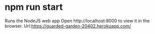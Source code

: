 # npm run start
Runs the NodeJS  web app
Open http://localhost:8000 to view it in the browser.
Url:https://guarded-garden-20402.herokuapp.com/